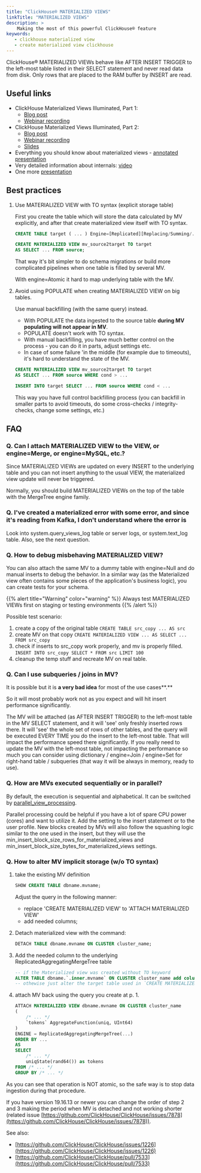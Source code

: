 ```yaml
---
title: "ClickHouse® MATERIALIZED VIEWS"
linkTitle: "MATERIALIZED VIEWS"
description: >
    Making the most of this powerful ClickHouse® feature
keywords: 
   - clickhouse materialized view
   - create materialized view clickhouse
---
```


ClickHouse® MATERIALIZED VIEWs behave like AFTER INSERT TRIGGER to the left-most table listed in their SELECT statement and never read data from disk. Only rows that are placed to the RAM buffer by INSERT are read.

## Useful links

* ClickHouse Materialized Views Illuminated, Part 1:
  * [Blog post](https://altinity.com/blog/clickhouse-materialized-views-illuminated-part-1)
  * [Webinar recording](https://www.youtube.com/watch?app=desktop&v=j15dvPGzhyE)
* ClickHouse Materialized Views Illuminated, Part 2: 
  * [Blog post](https://altinity.com/blog/clickhouse-materialized-views-illuminated-part-2)
  * [Webinar recording](https://www.youtube.com/watch?v=THDk625DGsQ)
  * [Slides](https://altinity.com/wp-content/uploads/2024/05/ClickHouse-Materialized-Views-The-Magic-Continues-1.pdf)
* Everything you should know about materialized views - [annotated presentation](https://den-crane.github.io/Everything_you_should_know_about_materialized_views_commented.pdf)
* Very detailed information about internals: [video](https://youtu.be/ckChUkC3Pns?t=9353)
* One more [presentation](https://github.com/ClickHouse/clickhouse-presentations/blob/master/meetup47/materialized_views.pdf)

## Best practices

1. Use MATERIALIZED VIEW with TO syntax (explicit storage table)

    First you create the table which will store the data calculated by MV explicitly, and after that create materialized view itself with TO syntax.

    ```sql
    CREATE TABLE target ( ... ) Engine=[Replicated][Replacing/Summing/...]MergeTree ...;

    CREATE MATERIALIZED VIEW mv_source2target TO target
    AS SELECT ... FROM source;
    ```

    That way it's bit simpler to do schema migrations or build more complicated pipelines when one table is filled by several MV.

    With engine=Atomic it hard to map underlying table with the MV.

2. Avoid using POPULATE when creating MATERIALIZED VIEW on big tables.

    Use manual backfilling (with the same query) instead.

    * With POPULATE the data ingested to the source table **during MV populating will not appear in MV**.
    * POPULATE doesn't work with TO syntax.
    * With manual backfilling, you have much better control on the process - you can do it in parts, adjust settings etc.
    * In case of some failure 'in the middle (for example due to timeouts), it's hard to understand the state of the MV.

    ```sql
    CREATE MATERIALIZED VIEW mv_source2target TO target
    AS SELECT ... FROM source WHERE cond > ...

    INSERT INTO target SELECT ... FROM source WHERE cond < ...
    ```

    This way you have full control backfilling process (you can backfill in smaller parts to avoid timeouts, do some cross-checks / integrity-checks, change some settings, etc.)

## FAQ

### Q. Can I attach MATERIALIZED VIEW to the VIEW, or engine=Merge, or engine=MySQL, etc.?

Since MATERIALIZED VIEWs are updated on every INSERT to the underlying table and you can not insert anything to the usual VIEW, the materialized view update will never be triggered.

Normally, you should build MATERIALIZED VIEWs on the top of the table with the MergeTree engine family.

### Q. I've created a materialized error with some error, and since it's reading from Kafka, I don't understand where the error is

Look into system.query_views_log table or server logs, or system.text_log table. Also, see the next question.

### Q. How to debug misbehaving MATERIALIZED VIEW?

You can also attach the same MV to a dummy table with engine=Null and do manual inserts to debug the behavior. In a similar way (as the Materialized view often contains some pieces of the application's business logic), you can create tests for your schema.

{{% alert title="Warning" color="warning" %}}
Always test MATERIALIZED VIEWs first on staging or testing environments
{{% /alert %}}

Possible test  scenario:

1. create a copy of the original table `CREATE TABLE src_copy ... AS src`
2. create MV on that copy `CREATE MATERIALIZED VIEW ... AS SELECT ... FROM src_copy`
3. check if inserts to src_copy work properly, and mv is properly filled.   `INSERT INTO src_copy SELECT * FROM src LIMIT 100`
4. cleanup the temp stuff and recreate MV on real table.

### Q. Can I use subqueries / joins in MV?

It is possible but it is **a very bad idea** for most of the use cases**.**

So it will most probably work not as you expect and will hit insert performance significantly.

The MV will be attached (as AFTER INSERT TRIGGER) to the left-most table in the MV SELECT statement, and it will 'see' only freshly inserted rows there. It will 'see' the whole set of rows of other tables, and the query will be executed EVERY TIME you do the insert to the left-most table. That will impact the performance speed there significantly.
If you really need to update the MV with the left-most table, not impacting the performance so much you can consider using dictionary / engine=Join / engine=Set for right-hand table / subqueries (that way it will be always in memory, ready to use).

### Q. How are MVs executed sequentially or in parallel?

By default, the execution is sequential and alphabetical.  It can be switched by [parallel_view_processing](https://clickhouse.com/docs/en/operations/settings/settings#parallel_view_processing).

Parallel processing could be helpful if you have a lot of spare CPU power (cores) and want to utilize it. Add the setting to the insert statement or to the user profile. New blocks created by MVs will also follow the squashing logic similar to the one used in the insert, but they will use the min_insert_block_size_rows_for_materialized_views and min_insert_block_size_bytes_for_materialized_views settings.

### Q. How to alter MV implicit storage (w/o TO syntax)

1) take the existing MV definition

    ```sql
    SHOW CREATE TABLE dbname.mvname;
    ```

    Adjust the query in the following manner:

    * replace 'CREATE MATERIALIZED VIEW' to 'ATTACH MATERIALIZED VIEW'
    * add needed columns;

2) Detach materialized view with the command:

    ```sql
    DETACH TABLE dbname.mvname ON CLUSTER cluster_name;
    ```

3) Add the needed column to the underlying ReplicatedAggregatingMergeTree table

    ```sql
    -- if the Materialized view was created without TO keyword
    ALTER TABLE dbname.`.inner.mvname` ON CLUSTER cluster_name add column tokens AggregateFunction(uniq, UInt64);
    -- othewise just alter the target table used in `CREATE MATERIALIZED VIEW ...`  `TO ...` clause
    ```

4) attach MV back using the query you create at p. 1.

    ```sql
    ATTACH MATERIALIZED VIEW dbname.mvname ON CLUSTER cluster_name
    (
        /* ... */
        `tokens` AggregateFunction(uniq, UInt64)
    )
    ENGINE = ReplicatedAggregatingMergeTree(...)
    ORDER BY ...
    AS
    SELECT
        /* ... */
        uniqState(rand64()) as tokens
    FROM /* ... */
    GROUP BY /* ... */
    ```

As you can see that operation is NOT atomic, so the safe way is to stop data ingestion during that procedure.

If you have version 19.16.13 or newer you can change the order of step 2 and 3 making the period when MV is detached and not working shorter (related issue [https://github.com/ClickHouse/ClickHouse/issues/7878](https://github.com/ClickHouse/ClickHouse/issues/7878)).

See also:

* [https://github.com/ClickHouse/ClickHouse/issues/1226](https://github.com/ClickHouse/ClickHouse/issues/1226)
* [https://github.com/ClickHouse/ClickHouse/pull/7533](https://github.com/ClickHouse/ClickHouse/pull/7533)
